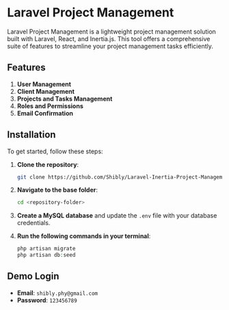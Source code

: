 # Laravel Project Management

Laravel Project Management is a lightweight project management solution built with Laravel, React, and Inertia.js. This tool offers a comprehensive suite of features to streamline your project management tasks efficiently.

## Features

1. **User Management**
2. **Client Management**
3. **Projects and Tasks Management**
4. **Roles and Permissions**
5. **Email Confirmation**

## Installation

To get started, follow these steps:

1. **Clone the repository**:

    ```bash
    git clone https://github.com/Shibly/Laravel-Inertia-Project-Management.git
    ```

2. **Navigate to the base folder**:

    ```bash
    cd <repository-folder>
    ```

3. **Create a MySQL database** and update the `.env` file with your database credentials.

4. **Run the following commands in your terminal**:

    ```php
    php artisan migrate
    php artisan db:seed
    ```

## Demo Login

- **Email**: `shibly.phy@gmail.com`
- **Password**: `123456789`
